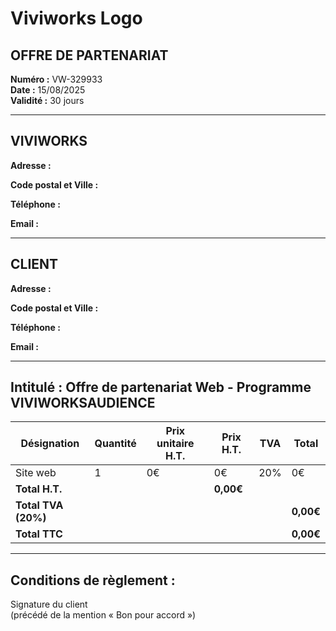 # Viviworks Logo

## OFFRE DE PARTENARIAT

**Numéro :** VW-329933  
**Date :** 15/08/2025  
**Validité :** 30 jours

---

## VIVIWORKS

**Adresse :**  
  
**Code postal et Ville :**  
  
**Téléphone :**  
  
**Email :**  

---

## CLIENT

**Adresse :**  
  
**Code postal et Ville :**  
  
**Téléphone :**  
  
**Email :**

---

## Intitulé : Offre de partenariat Web - Programme VIVIWORKSAUDIENCE

| Désignation | Quantité | Prix unitaire H.T. | Prix H.T. | TVA | Total |
|-------------|----------|-------------------|-----------|-----|-------|
| Site web | 1 | 0€ | 0€ | 20% | 0€ |
| **Total H.T.** | | | **0,00€** | | |
| **Total TVA (20%)** | | | | | **0,00€** |
| **Total TTC** | | | | | **0,00€** |

---

## Conditions de règlement :

Signature du client  
(précédé de la mention « Bon pour accord ») 